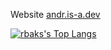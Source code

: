 Website [andr.is-a.dev](https://andr.is-a.dev/me)

[![rbaks's Top Langs](https://github-readme-stats.vercel.app/api/top-langs/?username=rbaks&show_icons=true&layout=compact&hide=css,html)](https://github.com/rbaks)

